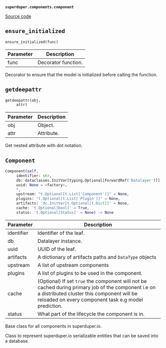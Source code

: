 **`superduper.components.component`** 

[Source code](https://github.com/superduper/superduper/blob/main/superduper/components/component.py)

## `ensure_initialized` 

```python
ensure_initialized(func)
```
| Parameter | Description |
|-----------|-------------|
| func | Decorator function. |

Decorator to ensure that the model is initialized before calling the function.

## `getdeepattr` 

```python
getdeepattr(obj,
     attr)
```
| Parameter | Description |
|-----------|-------------|
| obj | Object. |
| attr | Attribute. |

Get nested attribute with dot notation.

## `Component` 

```python
Component(self,
     identifier: str,
     db: dataclasses.InitVar[typing.Optional[ForwardRef('Datalayer')]] = None,
     uuid: None = <factory>,
     *,
     upstream: "t.Optional[t.List['Component']]" = None,
     plugins: "t.Optional[t.List['Plugin']]" = None,
     artifacts: 'dc.InitVar[t.Optional[t.Dict]]' = None,
     cache: 't.Optional[bool]' = True,
     status: 't.Optional[Status]' = None) -> None
```
| Parameter | Description |
|-----------|-------------|
| identifier | Identifier of the leaf. |
| db | Datalayer instance. |
| uuid | UUID of the leaf. |
| artifacts | A dictionary of artifacts paths and `DataType` objects |
| upstream | A list of upstream components |
| plugins | A list of plugins to be used in the component. |
| cache | (Optional) If set `true` the component will not be cached during primary job of the component i.e on a distributed cluster this component will be reloaded on every component task e.g model prediction. |
| status | What part of the lifecycle the component is in. |

Base class for all components in superduper.io.

Class to represent superduper.io serializable entities
that can be saved into a database.


